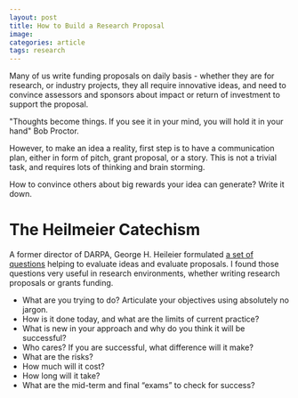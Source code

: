 ```yaml
---
layout: post
title: How to Build a Research Proposal
image:
categories: article
tags: research
---
```


Many of us write funding proposals on daily basis - whether they are for research, or industry projects, they all require innovative ideas, and need to convince assessors and sponsors about impact or return of investment to support the proposal.

"Thoughts become things. If you see it in your mind, you will hold it in your hand" Bob Proctor.

However, to make an idea a reality, first step is to have a communication plan, either in form of pitch, grant proposal, or a story. This is not a trivial task, and requires lots of thinking and brain storming.

How to convince others about big rewards your idea can generate? Write it down. 

# The Heilmeier Catechism

A former director of DARPA, George H. Heileier formulated [a set of questions](https://www.darpa.mil/work-with-us/heilmeier-catechism) helping to evaluate ideas and evaluate proposals. I found those questions very useful in research environments, whether writing research proposals or grants funding. 

* What are you trying to do? Articulate your objectives using absolutely no jargon.
* How is it done today, and what are the limits of current practice?
* What is new in your approach and why do you think it will be successful?
* Who cares? If you are successful, what difference will it make?
* What are the risks?
* How much will it cost?
* How long will it take?
* What are the mid-term and final “exams” to check for success?


